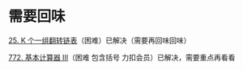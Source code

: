 # 需要回味

[25. K 个一组翻转链表](https://leetcode-cn.com/problems/reverse-nodes-in-k-group/)（困难）已解决（需要再回味回味）

[772. 基本计算器 III](https://leetcode-cn.com/problems/basic-calculator-iii/)（困难 包含括号 力扣会员）已解决，需要重点再看看
